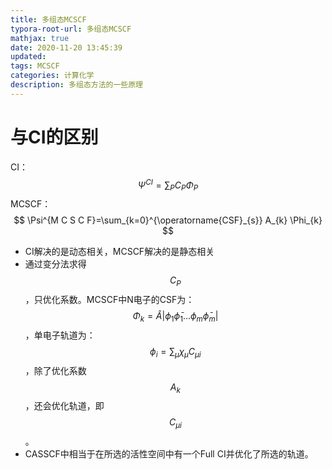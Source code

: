 ```yaml
---
title: 多组态MCSCF
typora-root-url: 多组态MCSCF
mathjax: true
date: 2020-11-20 13:45:39
updated:
tags: MCSCF
categories: 计算化学
description: 多组态方法的一些原理
---
```








# 与CI的区别

CI：
$$
\Psi^{C I}=\sum_{P} C_{P} \Phi_{P}
$$
MCSCF：
$$
\Psi^{M C S C F}=\sum_{k=0}^{\operatorname{CSF}_{s}} A_{k} \Phi_{k}
$$

- CI解决的是动态相关，MCSCF解决的是静态相关
- 通过变分法求得$$C_P$$，只优化系数。MCSCF中N电子的CSF为：$$\Phi_{k}=\hat{A}\left|\phi_{1} \bar{\phi}_{1} \ldots \phi_{m} \bar{\phi}_{m}\right|$$，单电子轨道为：$$\phi_{i}=\sum_{\mu} \chi_{\mu} C_{\mu i}$$，除了优化系数$$ A_{k}$$，还会优化轨道，即$$C_{\mu i}$$。
- CASSCF中相当于在所选的活性空间中有一个Full CI并优化了所选的轨道。

